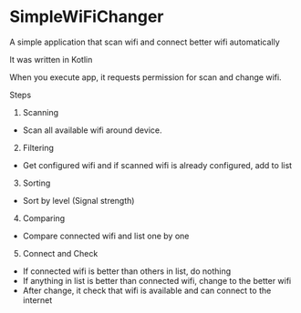 # SimpleWiFiChanger
A simple application that scan wifi and connect better wifi automatically

It was written in Kotlin

When you execute app, it requests permission for scan and change wifi.

Steps
1. Scanning
  - Scan all available wifi around device.
2. Filtering
  - Get configured wifi and if scanned wifi is already configured, add to list
3. Sorting
  - Sort by level (Signal strength)
4. Comparing
  - Compare connected wifi and list one by one
5. Connect and Check
  - If connected wifi is better than others in list, do nothing
  - If anything in list is better than connected wifi, change to the better wifi
  - After change, it check that wifi is available and can connect to the internet
